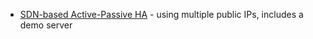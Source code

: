 - [SDN-based Active-Passive HA](ha-ap-sdn_multiip-with-server.yaml) - using multiple public IPs, includes a demo server 
